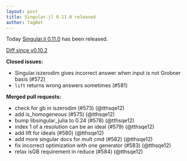 ```yaml
---
layout: post
title: Singular.jl 0.11.0 released
author: TagBot
---
```


Today [Singular.jl 0.11.0](https://github.com/oscar-system/Singular.jl/releases/tag/v0.11.0) has
been released.

[Diff since v0.10.2](https://github.com/oscar-system/Singular.jl/compare/v0.10.2...v0.11.0)


**Closed issues:**
- Singular.iszerodim gives incorrect answer when input is not Grobner basis (#572)
- `lift` returns wrong answers sometimes (#581)

**Merged pull requests:**
- check for gb in iszerodim (#573) (@tthsqe12)
- add is_homogeneous (#575) (@tthsqe12)
- bump libsingular_julia to 0.24 (#578) (@tthsqe12)
- index 1 of a resolution can be an ideal (#579) (@tthsqe12)
- add lift for ideals (#580) (@tthsqe12)
- add more singular docs for mult cmd (#582) (@tthsqe12)
- fix incorrect optimization with one generator (#583) (@tthsqe12)
- relax isGB requirement in reduce (#584) (@tthsqe12)
